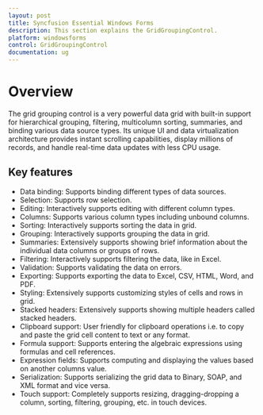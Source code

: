```yaml
---
layout: post
title: Syncfusion Essential Windows Forms
description: This section explains the GridGroupingControl.
platform: windowsforms
control: GridGroupingControl
documentation: ug
---
```


# Overview

The grid grouping control is a very powerful data grid with built-in support for hierarchical grouping, filtering, multicolumn sorting, summaries, and binding various data source types. Its unique UI and data virtualization architecture provides instant scrolling capabilities, display millions of records, and handle real-time data updates with less CPU usage.

## Key features

* Data binding: Supports binding different types of data sources.
* Selection: Supports row selection.
* Editing: Interactively supports editing with different column types.
* Columns: Supports various column types including unbound columns.
* Sorting: Interactively supports sorting the data in grid.
* Grouping: Interactively supports grouping the data in grid.
* Summaries: Extensively supports showing brief information about the individual data columns or groups of rows.
* Filtering: Interactively supports filtering the data, like in Excel.
* Validation: Supports validating the data on errors.
* Exporting: Supports exporting the data to Excel, CSV, HTML, Word, and PDF.
* Styling: Extensively supports customizing styles of cells and rows in grid.
* Stacked headers: Extensively supports showing multiple headers called stacked headers.
* Clipboard support: User friendly for clipboard operations i.e. to copy and paste the grid cell content to text or any format.
* Formula support: Supports entering the algebraic expressions using formulas and cell references.
* Expression fields: Supports computing and displaying the values based on another columns value.
* Serialization: Supports serializing the grid data to Binary, SOAP, and XML format and vice versa.
* Touch support: Completely supports resizing, dragging-dropping a column, sorting, filtering, grouping, etc. in touch devices.
